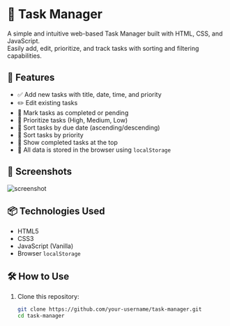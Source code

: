 # 📝 Task Manager

A simple and intuitive web-based Task Manager built with HTML, CSS, and JavaScript.  
Easily add, edit, prioritize, and track tasks with sorting and filtering capabilities.

## 🚀 Features

- ✅ Add new tasks with title, date, time, and priority
- ✏️ Edit existing tasks
- 🔄 Mark tasks as completed or pending
- 🔺 Prioritize tasks (High, Medium, Low)
- 📅 Sort tasks by due date (ascending/descending)
- 📌 Sort tasks by priority
- 📂 Show completed tasks at the top
- 💾 All data is stored in the browser using `localStorage`

## 📸 Screenshots

![screenshot](screenshots/task-manager-preview.png)

## 📦 Technologies Used

- HTML5
- CSS3
- JavaScript (Vanilla)
- Browser `localStorage`

## 🛠 How to Use

1. Clone this repository:

   ```bash
   git clone https://github.com/your-username/task-manager.git
   cd task-manager

